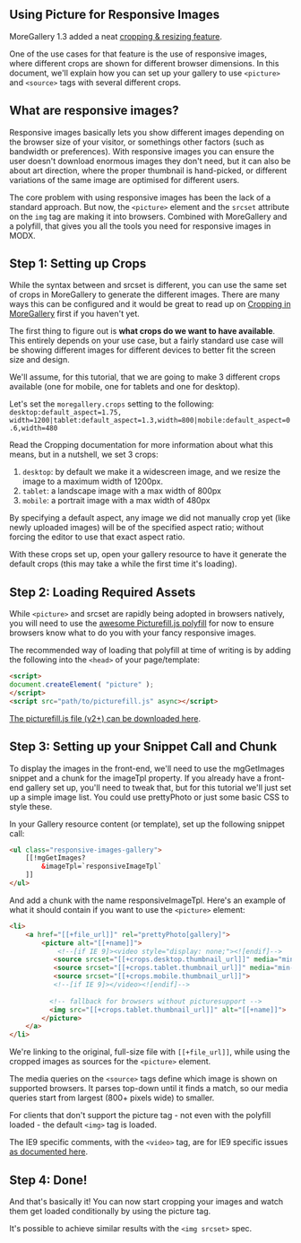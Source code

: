 ## Using Picture for Responsive Images

MoreGallery 1.3 added a neat [cropping & resizing feature](https://www.modmore.com/moregallery/documentation/crops/). 


One of the use cases for that feature is the use of responsive images, where different crops are shown for different browser dimensions. In this document, we'll explain how you can set up your gallery to use `<picture>` and `<source>` tags with several different crops. 

## What are responsive images?

Responsive images basically lets you show different images depending on the browser size of your visitor, or somethings other factors (such as bandwidth or preferences). With responsive images you can ensure the user doesn't download enormous images they don't need, but it can also be about art direction, where the proper thumbnail is hand-picked, or different variations of the same image are optimised for different users.

The core problem with using responsive images has been the lack of a standard approach. But now, the `<picture>` element and the `srcset` attribute on the `img` tag are making it into browsers. Combined with MoreGallery and a polyfill, that gives you all the tools you need for responsive images in MODX.

## Step 1: Setting up Crops

While the syntax between  and srcset is different, you can use the same set of crops in MoreGallery to generate the different images. There are many ways this can be configured and it would be great to read up on [Cropping in MoreGallery](../Cropping) first if you haven't yet.

The first thing to figure out is **what crops do we want to have available**. This entirely depends on your use case, but a fairly standard use case will be showing different images for different devices to better fit the screen size and design. 

We'll assume, for this tutorial, that we are going to make 3 different crops available (one for mobile, one for tablets and one for desktop).

Let's set the `moregallery.crops` setting to the following: `desktop:default_aspect=1.75, width=1200|tablet:default_aspect=1.3,width=800|mobile:default_aspect=0.6,width=480`

Read the Cropping documentation for more information about what this means, but in a nutshell, we set 3 crops:

1. `desktop`: by default we make it a widescreen image, and we resize the image to a maximum width of 1200px.
2. `tablet`: a landscape image with a max width of 800px
3. `mobile`: a portrait image with a max width of 480px

By specifying a default aspect, any image we did not manually crop yet (like newly uploaded images) will be of the specified aspect ratio; without forcing the editor to use that exact aspect ratio.

With these crops set up, open your gallery resource to have it generate the default crops (this may take a while the first time it's loading).

## Step 2: Loading Required Assets

While `<picture>` and srcset are rapidly being adopted in browsers natively, you will need to use the [awesome Picturefill.js polyfill](http://scottjehl.github.io/picturefill/) for now to ensure browsers know what to do you with your fancy responsive images. 

The recommended way of loading that polyfill at time of writing is by adding the following into the `<head>` of your page/template:

```` html   
<script>
document.createElement( "picture" );
</script>
<script src="path/to/picturefill.js" async></script> 
````   

[The picturefill.js file (v2+) can be downloaded here](http://scottjehl.github.io/picturefill/#download).

## Step 3: Setting up your Snippet Call and Chunk

To display the images in the front-end, we'll need to use the mgGetImages snippet and a chunk for the imageTpl property. If you already have a front-end gallery set up, you'll need to tweak that, but for this tutorial we'll just set up a simple image list. You could use prettyPhoto or just some basic CSS to style these.

In your Gallery resource content (or template), set up the following snippet call:


```` html   
<ul class="responsive-images-gallery">
    [[!mgGetImages?
        &imageTpl=`responsiveImageTpl`
    ]]
</ul>
```` 

And add a chunk with the name responsiveImageTpl. Here's an example of what it should contain if you want to use the `<picture>` element:


```` html   
<li>
    <a href="[[+file_url]]" rel="prettyPhoto[gallery]">
        <picture alt="[[+name]]">
        	<!--[if IE 9]><video style="display: none;"><![endif]-->
           <source srcset="[[+crops.desktop.thumbnail_url]]" media="min-width:800px">
           <source srcset="[[+crops.tablet.thumbnail_url]]" media="min-width:480px">
           <source srcset="[[+crops.mobile.thumbnail_url]]">
           <!--[if IE 9]></video><![endif]-->
           
          <!-- fallback for browsers without picturesupport -->
          <img src="[[+crops.tablet.thumbnail_url]]" alt="[[+name]]">
        </picture>
    </a>
</li>
````

We're linking to the original, full-size file with `[[+file_url]]`, while using the cropped images as sources for the `<picture>` element. 

The media queries on the `<source>` tags define which image is shown on supported browsers. It parses top-down until it finds a match, so our media queries start from largest (800+ pixels wide) to smaller. 

For clients that don't support the picture tag - not even with the polyfill loaded - the default `<img>` tag is loaded.

The IE9 specific comments, with the `<video>` tag, are for IE9 specific issues [as documented here](http://scottjehl.github.io/picturefill/#ie9).

## Step 4: Done!

And that's basically it! You can now start cropping your images and watch them get loaded conditionally by using the picture tag. 

It's possible to achieve similar results with the `<img srcset>` spec.

